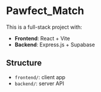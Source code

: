 # Pawfect_Match

This is a full-stack project with:

- **Frontend**: React + Vite
- **Backend**: Express.js + Supabase

## Structure

- `frontend/`: client app
- `backend/`: server API
